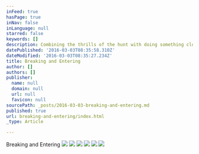 ```yaml
---
inFeed: true
hasPage: true
inNav: false
inLanguage: null
starred: false
keywords: []
description: Combining the thrills of the hunt with doing something close to wrong
datePublished: '2016-03-03T08:35:58.310Z'
dateModified: '2016-03-03T08:35:27.234Z'
title: Breaking and Entering
author: []
authors: []
publisher:
  name: null
  domain: null
  url: null
  favicon: null
sourcePath: _posts/2016-03-03-breaking-and-entering.md
published: true
url: breaking-and-entering/index.html
_type: Article

---
```

Breaking and Entering
![](https://the-grid-user-content.s3-us-west-2.amazonaws.com/525db7e9-9fbc-45fa-92c6-3d0252bf1ef8.jpg)
![](https://the-grid-user-content.s3-us-west-2.amazonaws.com/e1f8f2ca-53ac-45d4-8b0c-7d46784003d3.jpg)
![](https://the-grid-user-content.s3-us-west-2.amazonaws.com/505f280e-c342-41db-b67e-a7b9635dd8d6.jpg)
![](https://the-grid-user-content.s3-us-west-2.amazonaws.com/d83d3b1c-c068-4eae-b550-fc55d02160f7.jpg)
![](https://the-grid-user-content.s3-us-west-2.amazonaws.com/7829c1ef-0f9c-418b-a5d9-dff5b184503e.jpg)
![](https://the-grid-user-content.s3-us-west-2.amazonaws.com/20ba844d-2d05-4e1c-ab32-465fdad58ae7.jpg)